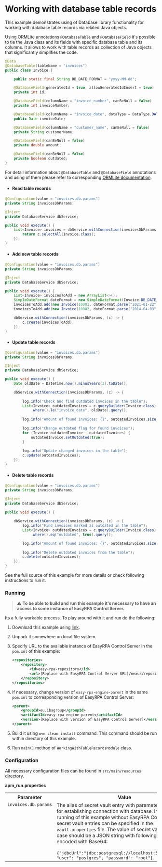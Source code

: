 # Working with database table records

This example demonstrates using of Database library functionality for working with database table records via  related 
Java objects.

Using ORMLite annotations `@DatabaseTable` and `@DatabaseField` it's possible to tie the Java class and its fields 
with specific database table and its columns. It allows to work with table records as collection of Java objects that 
significantly simplifies the code.
```java
@Data
@DatabaseTable(tableName = "invoices")
public class Invoice {

    public static final String DB_DATE_FORMAT = "yyyy-MM-dd";

    @DatabaseField(generatedId = true, allowGeneratedIdInsert = true)
    private int id;

    @DatabaseField(columnName = "invoice_number", canBeNull = false)
    private int invoiceNumber;

    @DatabaseField(columnName = "invoice_date", dataType = DataType.DATE, format = DB_DATE_FORMAT)
    public Date invoiceDate;

    @DatabaseField(columnName = "customer_name", canBeNull = false)
    private String customerName;

    @DatabaseField(canBeNull = false)
    private double amount;

    @DatabaseField(canBeNull = false)
    private boolean outdated;
}
```

For detail information about `@DatabaseTable` and `@DatabaseField` annotations and using of them please refer to 
corresponding [ORMLite documentation](https://ormlite.com/javadoc/ormlite-core/doc-files/ormlite.html#Class-Setup).

* #### Read table records

```Java
@Configuration(value = "invoices.db.params")
private String invoicesDbParams;

@Inject
private DatabaseService dbService;

public void execute() {
    List<Invoice> invoices = dbService.withConnection(invoicesDbParams, (c) -> {
        return c.selectAll(Invoice.class);
    });
}
```

* #### Add new table records

```Java
@Configuration(value = "invoices.db.params")
private String invoicesDbParams;

@Inject
private DatabaseService dbService;

public void execute() {
    List<Invoice> invoicesToAdd = new ArrayList<>();
    SimpleDateFormat dateFormat = new SimpleDateFormat(Invoice.DB_DATE_FORMAT);
    invoicesToAdd.add(new Invoice(10001, dateFormat.parse("2021-01-22"), "Sony", 4500));
    invoicesToAdd.add(new Invoice(10002, dateFormat.parse("2014-04-03"), "Lenovo", 5400.87));

    dbService.withConnection(invoicesDbParams, (c) -> {
        c.create(invoicesToAdd);
    });
}
```

* #### Update table records

```Java
@Configuration(value = "invoices.db.params")
private String invoicesDbParams;

@Inject
private DatabaseService dbService;

public void execute() {
    Date oldDate = DateTime.now().minusYears(3).toDate();

    dbService.withConnection(invoicesDbParams, (c) -> {
        
        log.info("Check and find outdated invoices in the table");
        List<Invoice> outdatedInvoices = c.queryBuilder(Invoice.class)
            .where().le("invoice_date", oldDate).query();
    
        log.info("Amount of found invoices: {}", outdatedInvoices.size());
    
        log.info("Change outdated flag for found invoices");
        for (Invoice outdatedInvoice : outdatedInvoices) {
            outdatedInvoice.setOutdated(true);
        }
    
        log.info("Update changed invoices in the table");
        c.update(outdatedInvoices);
    });
}
```

* #### Delete table records

```Java
@Configuration(value = "invoices.db.params")
private String invoicesDbParams;

@Inject
private DatabaseService dbService;

public void execute() {
    
    dbService.withConnection(invoicesDbParams, (c) -> {
        log.info("Find invoices marked as outdated in the table");
        List<Invoice> outdatedInvoices = c.queryBuilder(Invoice.class)
            .where().eq("outdated", true).query();

        log.info("Amount of found invoices: {}", outdatedInvoices.size());
    
        log.info("Delete outdated invoices from the table");
        c.delete(outdatedInvoices);
    });
}
```

See the full source of this example for more details or check following instructions to run it.

### Running

> :warning: **To be able to build and run this example it's necessary to have an access
>to some instance of EasyRPA Control Server.**

Its a fully workable process. To play around with it and run do the following:
1. Download this example using [link][down_git_link].
2. Unpack it somewhere on local file system.
3. Specify URL to the available instance of EasyRPA Control Server in the `pom.xml` of this example:
    ```xml
    <repositories>
        <repository>
            <id>easy-rpa-repository</id>
            <url>[Replace with EasyRPA Control Server URL]/nexus/repository/easyrpa/</url>
        </repository>
    </repositories>
    ```
4. If necessary, change version of `easy-rpa-engine-parent` in the same `pom.xml` to corresponding version of
   EasyRPA Control Server:
    ```xml
    <parent>
        <groupId>eu.ibagroup</groupId>
        <artifactId>easy-rpa-engine-parent</artifactId>
        <version>[Replace with version of EasyRPA Control Server]</version>
    </parent>
    ```

5. Build it using `mvn clean install` command. This command should be run within directory of this example.
6. Run `main()` method of `WorkingWithTableRecordsModule` class.

[down_git_link]: https://downgit.github.io/#/home?url=https://github.com/easy-rpa/openframework/tree/main/examples/database/working-with-table-records

### Configuration

All necessary configuration files can be found in `src/main/resources` directory.

**apm_run.properties**

<table>
    <tr><th>Parameter</th><th>Value</th></tr>    
    <tr><td valign="top"><code>invoices.db.params</code></td><td>
        The alias of secret vault entry with parameters necessary for establishing connection with database. In case of 
        running of this example without EasyRPA Control Server, secret vault entries can be specified in the 
        <code>vault.properties</code> file. The value of secret vault entry in this case should be a JSON string with 
        following structure encoded with Base64:<br>
        <br>
        <code>{"jdbcUrl":"jdbc:postgresql://localhost:5432/postgres", "user": "postgres", "password": "root"}</code>    
    </td></tr>
</table> 